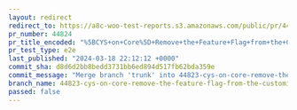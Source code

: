 ```yaml
---
layout: redirect
redirect_to: https://a8c-woo-test-reports.s3.amazonaws.com/public/pr/44824/e2e/index.html
pr_number: 44824
pr_title_encoded: "%5BCYS+on+Core%5D+Remove+the+Feature+Flag+from+the+Customize+Your+Store+flow+on+Core"
pr_test_type: e2e
last_published: "2024-03-18 22:12:12 +0000"
commit_sha: d8d6d2bb8bedd3731bb6ed894d517fb62bda359e
commit_message: "Merge branch 'trunk' into 44823-cys-on-core-remove-the-feature-flag-f…"
branch_name: 44823-cys-on-core-remove-the-feature-flag-from-the-customize-your-store-flow-on-core
passed: false
---
```

